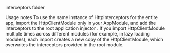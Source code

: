 interceptors folder

Usage notes
To use the same instance of HttpInterceptors for the entire app, import the HttpClientModule only in your AppModule, and add the interceptors to the root application injector . If you import HttpClientModule multiple times across different modules (for example, in lazy loading modules), each import creates a new copy of the HttpClientModule, which overwrites the interceptors provided in the root module.
